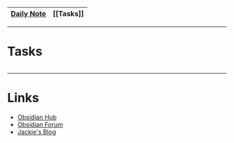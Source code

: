 | [Daily Note](obsidian://advanced-uri?vault=Jackies-Obsidian-Template&daily=true) | [[Tasks]] |
| ---------------------------------------------------------------------- | --------- |

---

# Tasks
```tasks

```

---

# Links

- [Obsidian Hub](https://publish.obsidian.md/hub/00+-+Start+here)
- [Obsidian Forum](https://forum.obsidian.md/)
- [Jackie's Blog](https://jackiejude.me/)